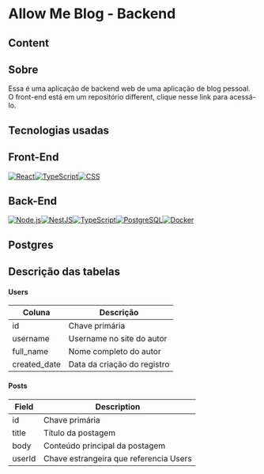 # Allow Me Blog - Backend
 

## Content


## Sobre

Essa é uma aplicação de backend web de uma aplicação de blog pessoal.
O front-end está em um repositório different, clique nesse link para acessá-lo.
 
 ## Tecnologias usadas
 
 Front-End
 -----
 <div style="display:flex">
<a href="https://reactjs.org/"><img src="https://img.shields.io/badge/React-20232A?style=flat-square&logo=react&logoColor=61DAFB" alt="React"></a>
<a href="https://www.typescriptlang.org/"><img src="https://img.shields.io/badge/-TypeScript-3178C6?style=flat-square&logo=typescript&logoColor=white" alt="TypeScript"></a>
<a href="https://developer.mozilla.org/pt-BR/docs/Web/CSS"><img src="https://img.shields.io/badge/CSS-239120?style=flat-square&logo=css3&logoColor=white" alt="CSS"></a>
</div>

Back-End
----
<div style="display:flex">
<a href="https://nodejs.org/"><img src="https://img.shields.io/badge/-Node.js-339933?style=flat-square&logo=node.js&logoColor=white" alt="Node.js"/></a>
  <a href="https://nestjs.com/"><img src="https://img.shields.io/badge/-NestJs-ea2845?style=flat-square&logo=nestjs&logoColor=white" alt="NestJS"/></a>
<a href="https://www.typescriptlang.org/"><img src="https://img.shields.io/badge/-TypeScript-3178C6?style=flat-square&logo=typescript&logoColor=white" alt="TypeScript"/></a>
<a href="https://www.postgresql.org/"><img src="https://img.shields.io/badge/-PostgreSQL-336791?style=flat-square&logo=postgresql&logoColor=white" alt="PostgreSQL"/></a> 
  <a href="https://www.docker.com/"><img src="https://img.shields.io/badge/-Docker-2496ED?style=flat-square&logo=docker&logoColor=white" alt="Docker"/></a>
</div>

## Postgres 
## Descrição das tabelas

#### Users
Coluna | Descrição
----|----
id| Chave primária
username| Username no site do autor
full_name | Nome completo do autor
created_date | Data da criação do registro


#### Posts
Field | Description
----|-------
 id | Chave primária
 title | Título da postagem
 body | Conteúdo principal da postagem
 userId | Chave estrangeira que referencia Users
 
